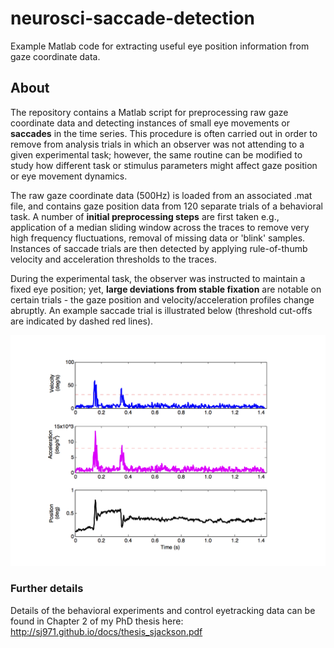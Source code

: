 # neurosci-saccade-detection
Example Matlab code for extracting useful eye position information from gaze 
coordinate data.

## About
The repository contains a Matlab script for preprocessing raw gaze coordinate 
data and detecting instances of small eye movements or **saccades** in the time
series. This procedure is often carried out in order to remove from analysis trials 
in which an observer was not attending to a given experimental task; however, the same
routine can be modified to study how different task or stimulus parameters might affect
gaze position or eye movement dynamics.

The raw gaze coordinate data (500Hz) is loaded from an associated .mat file, and 
contains gaze position data from 120 separate trials of a behavioral task. A number
of **initial preprocessing steps** are first taken e.g., application of a median sliding 
window across the traces to remove very high frequency fluctuations, removal of missing 
data or 'blink' samples. Instances of saccade trials are then detected by applying 
rule-of-thumb velocity and acceleration thresholds to the traces. 

During the experimental task, the observer was instructed to maintain a fixed eye position; 
yet, **large deviations from stable fixation** are notable on certain trials - the gaze position 
and velocity/acceleration profiles change abruptly. An example saccade trial is illustrated 
below (threshold cut-offs are indicated by dashed red lines).

![Saccade detection](sample_saccade.png)

### Further details

Details of the behavioral experiments and control eyetracking data can be found in Chapter 2 of my PhD thesis here:                              
http://sj971.github.io/docs/thesis_sjackson.pdf
